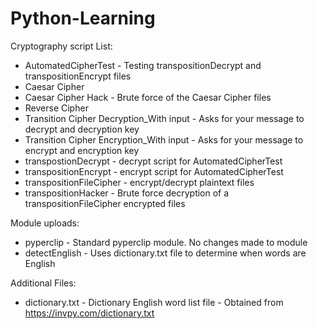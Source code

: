 # Python-Learning

Cryptography script List:
* AutomatedCipherTest - Testing transpositionDecrypt and transpositionEncrypt files
* Caesar Cipher 
* Caesar Cipher Hack - Brute force of the Caesar Cipher files
* Reverse Cipher
* Transition Cipher Decryption_With input - Asks for your message to decrypt and decryption key
* Transition Cipher Encryption_With input - Asks for your message to encrypt and encryption key
* transpostionDecrypt - decrypt script for AutomatedCipherTest
* transpositionEncrypt - encrypt script for AutomatedCipherTest
* transpositionFileCipher - encrypt/decrypt plaintext files
* transpositionHacker - Brute force decryption of a transpositionFileCipher encrypted files

Module uploads:
* pyperclip - Standard pyperclip module. No changes made to module
* detectEnglish - Uses dictionary.txt file to determine when words are English

Additional Files:
* dictionary.txt - Dictionary English word list file - Obtained from https://invpy.com/dictionary.txt
